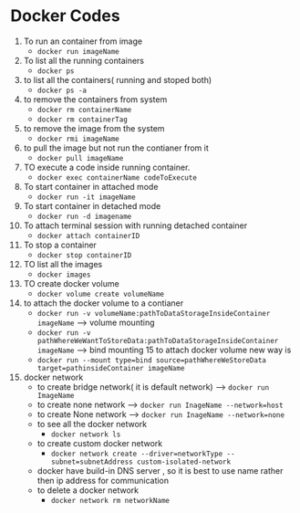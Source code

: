 # Docker Codes

1. To run an container from image
    - `docker run imageName`
2. To list all the running containers
    - `docker ps`
3. to list all the containers( running and stoped both)
    - `docker ps -a`
4. to remove the containers from system
    - `docker rm containerName`
    - `docker rm containerTag`
5. to remove the image from the system
    - `docker rmi imageName`
6. to pull the image but not run the contianer from it
    - `docker pull imageName`
7. TO execute a code inside running container.
    - `docker exec containerName codeToExecute`
8. To start container in attached mode 
    - `docker run -it imageName`
9. To start container in detached mode 
    - `docker run -d imagename`
10. To attach terminal session with running detached container
    - `docker attach containerID`
11. To stop a container
    - `docker stop containerID`
12. TO list all the images
    - `docker images`
13. TO create docker volume
    - `docker volume create volumeName`
14. to attach the docker volume to a contianer
    - `docker run -v volumeName:pathToDataStorageInsideContainer imageName`   --> volume mounting
    - `docker run -v pathWhereWeWantToStoreData:pathToDataStorageInsideContainer imageName`    --> bind mounting
15 to attach docker volume new way is 
    - `docker run --mount type=bind source=pathWhereWeStoreData target=pathinsideContainer imageName`
16. docker network
    - to create bridge network( it is default network)  --> `docker run ImageName` 
    - to create none network --> `docker run InageName --network=host`
    - to create None network --> `docker run InageName --network=none`
    - to see all the docker network
        - `docker network ls`
    - to create custom docker network 
        - `docker network create --driver=networkType --subnet=subnetAddress custom-isolated-network`
    - docker have build-in DNS server , so it is best to use name rather then ip address for communication
    - to delete a docker network
        - `docker network rm networkName`

